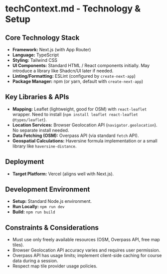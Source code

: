 # techContext.md - Technology & Setup

## Core Technology Stack

*   **Framework:** Next.js (with App Router)
*   **Language:** TypeScript
*   **Styling:** Tailwind CSS
*   **UI Components:** Standard HTML / React components initially. May introduce a library like Shadcn/UI later if needed.
*   **Linting/Formatting:** ESLint (configured by `create-next-app`)
*   **Package Manager:** npm (or yarn, default with `create-next-app`)

## Key Libraries & APIs

*   **Mapping:** Leaflet (lightweight, good for OSM) with `react-leaflet` wrapper. Need to install (`npm install leaflet react-leaflet @types/leaflet`).
*   **Location Services:** Browser Geolocation API (`navigator.geolocation`). No separate install needed.
*   **Data Fetching (OSM):** Overpass API (via standard `fetch` API).
*   **Geospatial Calculations:** Haversine formula implementation or a small library like `haversine-distance`.

## Deployment

*   **Target Platform:** Vercel (aligns well with Next.js).

## Development Environment

*   **Setup:** Standard Node.js environment.
*   **Run Locally:** `npm run dev`
*   **Build:** `npm run build`

## Constraints & Considerations

*   Must use only freely available resources (OSM, Overpass API, free map tiles).
*   Browser Geolocation API accuracy varies and requires user permission.
*   Overpass API has usage limits; implement client-side caching for course data during a session.
*   Respect map tile provider usage policies. 